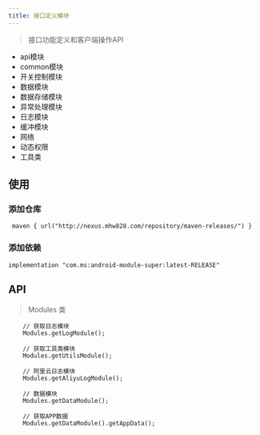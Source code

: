 ```yaml
---
title: 接口定义模块
---
```


> 接口功能定义和客户端操作API


- api模块
- common模块
- 开关控制模块
- 数据模块
- 数据存储模块
- 异常处理模块
- 日志模块
- 缓冲模块
- 网络
- 动态权限
- 工具类


## 使用

### 添加仓库

     maven { url("http://nexus.mhw828.com/repository/maven-releases/") }

### 添加依赖

    implementation "com.ms:android-module-super:latest-RELEASE"


## API


> Modules 类

        // 获取日志模块
        Modules.getLogModule();

        // 获取工具类模块
        Modules.getUtilsModule();

        // 阿里云日志模块
        Modules.getAliyuLogModule();

        // 数据模块
        Modules.getDataModule();

        // 获取APP数据
        Modules.getDataModule().getAppData();


